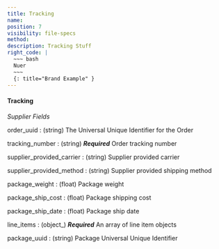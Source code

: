 ```yaml
---
title: Tracking
name:
position: 7
visibility: file-specs
method:
description: Tracking Stuff
right_code: |
  ~~~ bash
  Nuer
  ~~~
  {: title="Brand Example" }
---
```


#### Tracking
_Supplier Fields_

order_uuid
: (string) The Universal Unique Identifier for the Order

tracking_number
: (string) ***Required*** Order tracking number

supplier_provided_carrier
: (string) Supplier provided carrier

supplier_provided_method
: (string) Supplier provided shipping method

package_weight
: (float) Package weight

package_ship_cost
: (float) Package shipping cost

package_ship_date
: (float) Package ship date

line_items
: (object_) ***Required*** An array of line item objects

package_uuid
: (string) Package Universal Unique Identifier


